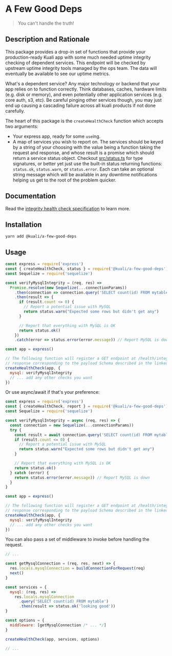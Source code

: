 # A Few Good Deps

> You can't handle the truth!

## Description and Rationale

This package provides a drop-in set of functions that provide your production-ready Kuali app
with some much needed uptime integrity checking of dependent services. This endpoint will be checked
by upstream uptime integrity tools managed by the ops team. The data will eventually be available
to see our uptime metrics.

What's a dependent service? Any major technology or backend that your app relies on to function
correctly. Think databases, caches, hardware limits (e.g. disk or memory), and even potentially
other application services (e.g. core auth, s3, etc). Be careful pinging other services though,
you may just end up causing a cascading failure across all kuali products if not done carefully.

The heart of this package is the `createHealthCheck` function which accepts two arguments:

* Your express app, ready for some `use`ing.
* A map of services you wish to report on. The services should be keyed by a string of your choosing
  with the value being a function taking the request and response, and whose result is a promise
  which should return a service status object. Checkout [src/status.ts](src/status.ts) for type
  signatures, or better yet just use the built-in status returning functions: `status.ok`,
  `status.warn`, or `status.error`. Each can take an optional string message which will be
  available in any downtime notifications helping us get to the root of the problem quicker.

## Documentation

Read the [integrity health check specification](https://wiki.kuali.co/dev/integrity_health_check)
to learn more.

## Installation

```shell
yarn add @kuali/a-few-good-deps
```

## Usage

```javascript
const express = require('express')
const { createHealthCheck, status } = require('@kuali/a-few-good-deps')
const Sequelize = require('sequelize')

const verifyMysqlIntegrity = (req, res) =>
  Promise.resolve(new Sequelize(...connectionParams))
    .then(connection => connection.query('SELECT count(id) FROM mytable'))
    .then(result => {
      if (result.count <= 0) {
        // Report a potential issue with MySQL
        return status.warn("Expected some rows but didn't get any")
      }

      // Report that everything with MySQL is OK
      return status.ok()
    })
    .catch(error => status.error(error.message)) // Report MySQL is down

const app = express()

// The following function will register a GET endpoint at /health/integrity which returns a JSON
// response corresponding to the payload Schema described in the linked documentation.
createHealthCheck(app, {
  mysql: verifyMysqlIntegrity
  // ... add any other checks you want
})
```

Or use async/await if that's your preference:

```javascript
const express = require('express')
const { createHealthCheck, report } = require('@kuali/a-few-good-deps')
const Sequelize = require('sequelize')

const verifyMysqlIntegrity = async (req, res) => {
  const connection = new Sequelize(...connectionParams))
  try {
    const result = await connection.query('SELECT count(id) FROM mytable'))
    if (result.count <= 0) {
      // Report a potential issue with MySQL
      return status.warn("Expected some rows but didn't get any")
    }

    // Report that everything with MySQL is OK
    return status.ok()
  } catch (error) {
    return status.error(error.message)) // Report MySQL is down
  }
}

const app = express()

// The following function will register a GET endpoint at /health/integrity which returns a JSON
// response corresponding to the payload Schema described in the linked documentation.
createHealthCheck(app, {
  mysql: verifyMysqlIntegrity
  // ... add any other checks you want
})
```

You can also pass a set of middleware to invoke before handling the request.

```javascript
// ...

const getMysqlConnection = (req, res, next) => {
  res.locals.mysqlConnection = buildConnectionForRequest(req)
  next()
}

const services = {
  mysql: (req, res) =>
    res.locals.mysqlConnection
      .query('SELECT count(id) FROM mytable')
      .then(result => status.ok('looking good'))
}

const options = {
  middleware: [getMysqlConnection /* ... */]
}

createHealthCheck(app, services, options)

// ...
```

